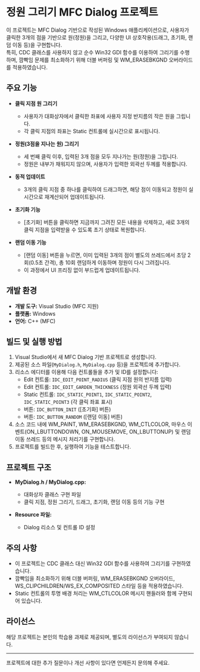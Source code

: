 # 정원 그리기 MFC Dialog 프로젝트

이 프로젝트는 MFC Dialog 기반으로 작성된 Windows 애플리케이션으로, 사용자가 클릭한 3개의 점을 기반으로 원(정원)을 그리고, 다양한 UI 상호작용(드래그, 초기화, 랜덤 이동 등)을 구현합니다.  
특히, CDC 클래스를 사용하지 않고 순수 Win32 GDI 함수를 이용하여 그리기를 수행하며, 깜빡임 문제를 최소화하기 위해 더블 버퍼링 및 WM_ERASEBKGND 오버라이드를 적용하였습니다.

## 주요 기능

- **클릭 지점 원 그리기**  
  - 사용자가 대화상자에서 클릭한 좌표에 사용자 지정 반지름의 작은 원을 그립니다.  
  - 각 클릭 지점의 좌표는 Static 컨트롤에 실시간으로 표시됩니다.

- **정원(3점을 지나는 원) 그리기**  
  - 세 번째 클릭 이후, 입력된 3개 점을 모두 지나가는 원(정원)을 그립니다.  
  - 정원은 내부가 채워지지 않으며, 사용자가 입력한 외곽선 두께를 적용합니다.

- **동적 업데이트**  
  - 3개의 클릭 지점 중 하나를 클릭하여 드래그하면, 해당 점이 이동되고 정원이 실시간으로 재계산되어 업데이트됩니다.

- **초기화 기능**  
  - [초기화] 버튼을 클릭하면 지금까지 그려진 모든 내용을 삭제하고, 새로 3개의 클릭 지점을 입력받을 수 있도록 초기 상태로 복원합니다.

- **랜덤 이동 기능**  
  - [랜덤 이동] 버튼을 누르면, 이미 입력된 3개의 점이 별도의 쓰레드에서 초당 2회(0.5초 간격), 총 10회 랜덤하게 이동하며 정원이 다시 그려집니다.  
  - 이 과정에서 UI 프리징 없이 부드럽게 업데이트됩니다.

## 개발 환경

- **개발 도구:** Visual Studio (MFC 지원)
- **플랫폼:** Windows
- **언어:** C++ (MFC)

## 빌드 및 실행 방법

1. Visual Studio에서 새 MFC Dialog 기반 프로젝트로 생성합니다.
2. 제공된 소스 파일(`MyDialog.h`, `MyDialog.cpp` 등)을 프로젝트에 추가합니다.
3. 리소스 에디터를 이용해 다음 컨트롤들을 추가 및 ID를 설정합니다:
   - Edit 컨트롤: `IDC_EDIT_POINT_RADIUS` (클릭 지점 원의 반지름 입력)
   - Edit 컨트롤: `IDC_EDIT_GARDEN_THICKNESS` (정원 외곽선 두께 입력)
   - Static 컨트롤: `IDC_STATIC_POINT1`, `IDC_STATIC_POINT2`, `IDC_STATIC_POINT3` (각 클릭 좌표 표시)
   - 버튼: `IDC_BUTTON_INIT` ([초기화] 버튼)
   - 버튼: `IDC_BUTTON_RANDOM` ([랜덤 이동] 버튼)
4. 소스 코드 내에 WM_PAINT, WM_ERASEBKGND, WM_CTLCOLOR, 마우스 이벤트(ON_LBUTTONDOWN, ON_MOUSEMOVE, ON_LBUTTONUP) 및 랜덤 이동 쓰레드 등의 메시지 처리기를 구현합니다.
5. 프로젝트를 빌드한 후, 실행하여 기능을 테스트합니다.

## 프로젝트 구조

- **MyDialog.h / MyDialog.cpp:**  
  - 대화상자 클래스 구현 파일  
  - 클릭 지점, 정원 그리기, 드래그, 초기화, 랜덤 이동 등의 기능 구현

- **Resource 파일:**  
  - Dialog 리소스 및 컨트롤 ID 설정

## 주의 사항

- 이 프로젝트는 CDC 클래스 대신 Win32 GDI 함수를 사용하여 그리기를 구현하였습니다.
- 깜빡임을 최소화하기 위해 더블 버퍼링, WM_ERASEBKGND 오버라이드, WS_CLIPCHILDREN/WS_EX_COMPOSITED 스타일 등을 적용하였습니다.
- Static 컨트롤의 투명 배경 처리는 WM_CTLCOLOR 메시지 핸들러와 함께 구현되어 있습니다.

## 라이선스

해당 프로젝트는 본인의 학습용 과제로 제공되며, 별도의 라이선스가 부여되지 않습니다.

---

프로젝트에 대한 추가 질문이나 개선 사항이 있다면 언제든지 문의해 주세요.
